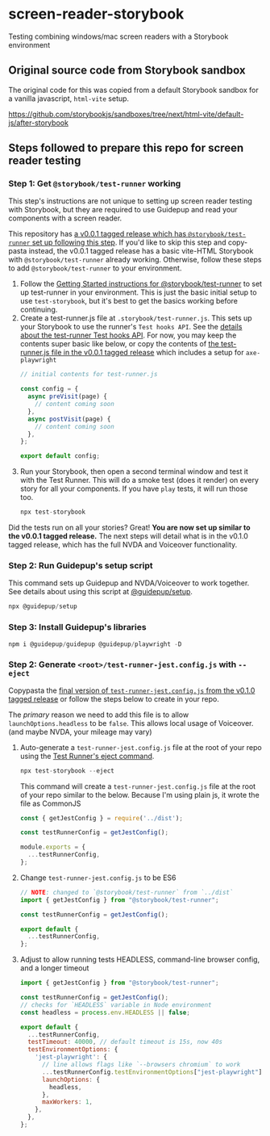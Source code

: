 # screen-reader-storybook

Testing combining windows/mac screen readers with a Storybook environment

## Original source code from Storybook sandbox

The original code for this was copied from a default Storybook sandbox for a vanilla javascript, `html-vite` setup.

https://github.com/storybookjs/sandboxes/tree/next/html-vite/default-js/after-storybook

## Steps followed to prepare this repo for screen reader testing

### Step 1: Get `@storybook/test-runner` working

This step's instructions are not unique to setting up screen reader testing with Storybook, but they are required to use Guidepup and read your components with a screen reader.

This repository has [a v0.0.1 tagged release which has `@storybook/test-runner` set up following this step][repo-initial-setup]. If you'd like to skip this step and copy-pasta instead, the v0.0.1 tagged release has a basic vite-HTML Storybook with `@storybook/test-runner` already working. Otherwise, follow these steps to add `@storybook/test-runner` to your environment.


1. Follow the [Getting Started instructions for @storybook/test-runner][sb-test-runner-get-started] to set up test-runner in your environment. This is just the basic initial setup to use `test-storybook`, but it's best to get the basics working before continuing.
1. Create a test-runner.js file at `.storybook/test-runner.js`. This sets up your Storybook to use the runner's `Test hooks API`. See the [details about the test-runner Test hooks API][sb-test-runner-hooks-api]. For now, you may keep the contents super basic like below, or copy the contents of [the test-runner.js file in the v0.0.1 tagged release][repo-init-test-runner] which includes a setup for `axe-playwright`
    ```javascript
    // initial contents for test-runner.js

    const config = {
      async preVisit(page) {
        // content coming soon
      },
      async postVisit(page) {
        // content coming soon
      },
    };

    export default config;
    ```
1. Run your Storybook, then open a second terminal window and test it with the Test Runner. This will do a smoke test (does it render) on every story for all your components. If you have `play` tests, it will run those too.
    ```javascript
    npx test-storybook    
    ```

Did the tests run on all your stories? Great! **You are now set up similar to the v0.0.1 tagged release.** The next steps will detail what is in the v0.1.0 tagged release, which has the full NVDA and Voiceover functionality.

### Step 2: Run Guidepup's setup script

This command sets up Guidepup and NVDA/Voiceover to work together. See details about using this script at [@guidepup/setup][gpup-setup].

```javascript
npx @guidepup/setup
```

### Step 3: Install Guidepup's libraries

```javascript
npm i @guidepup/guidepup @guidepup/playwright -D
```

### Step 2: Generate `<root>/test-runner-jest.config.js` with `--eject`

Copypasta the [final version of `test-runner-jest.config.js` from the v0.1.0 tagged release][repo-merged-jest-config] or follow the steps below to create in your repo.

The _primary_ reason we need to add this file is to allow `launchOptions.headless` to be `false`. This allows local usage of Voiceover. (and maybe NVDA, your mileage may vary)

1. Auto-generate a `test-runner-jest.config.js` file at the root of your repo using the [Test Runner's eject command][sb-test-runner-eject].
    ```javascript
    npx test-storybook --eject
    ```
    This command will create a `test-runner-jest.config.js` file at the root of your repo similar to the below. Because I'm using plain js, it wrote the file as CommonJS
    ```javascript
    const { getJestConfig } = require('../dist');

    const testRunnerConfig = getJestConfig();

    module.exports = {
      ...testRunnerConfig,
    };
    ```
1. Change `test-runner-jest.config.js` to be ES6
    ```javascript
    // NOTE: changed to `@storybook/test-runner` from `../dist`
    import { getJestConfig } from "@storybook/test-runner";

    const testRunnerConfig = getJestConfig();

    export default {
      ...testRunnerConfig,
    };
    ```
1. Adjust to allow running tests HEADLESS, command-line browser config, and a longer timeout
    ```javascript
    import { getJestConfig } from "@storybook/test-runner";

    const testRunnerConfig = getJestConfig();
    // checks for `HEADLESS` variable in Node environment
    const headless = process.env.HEADLESS || false;

    export default {
      ...testRunnerConfig,
      testTimeout: 40000, // default timeout is 15s, now 40s
      testEnvironmentOptions: {
        'jest-playwright': {
          // line allows flags like `--browsers chromium` to work
          ...testRunnerConfig.testEnvironmentOptions["jest-playwright"],
          launchOptions: {
            headless,
          },
          maxWorkers: 1,
        },
      },
    };
    ```


[repo-initial-setup]: https://github.com/scottnath/screen-reader-storybook/tree/0.0.1
[repo-init-test-runner]: https://github.com/scottnath/screen-reader-storybook/blob/0.0.1/.storybook/test-runner.js
[repo-merged-jest-config]: https://github.com/scottnath/screen-reader-storybook/blob/0.1.0/test-runner-jest.config.js
[sb-test-runner-get-started]: https://github.com/storybookjs/test-runner?tab=readme-ov-file#getting-started
[sb-test-runner-hooks-api]: https://github.com/storybookjs/test-runner?tab=readme-ov-file#test-hooks-api
[sb-test-runner-eject]: https://github.com/storybookjs/test-runner?tab=readme-ov-file#ejecting-configuration
[sb-interaction-testing]: https://storybook.js.org/docs/writing-tests/interaction-testing
[gpup-setup]: https://github.com/guidepup/setup?tab=readme-ov-file#guidepup-setup